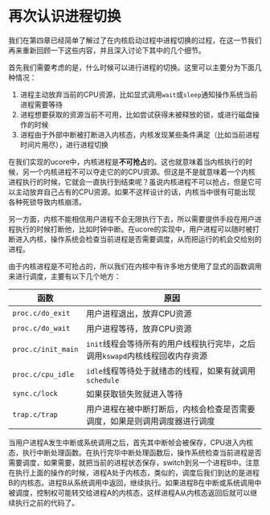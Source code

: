 # 再次认识进程切换

我们在第四章已经简单了解过了在内核启动过程中进程切换的过程，在这一节我们再来重新回顾一下这些内容，并且深入讨论下其中的几个细节。

首先我们需要考虑的是，什么时候可以进行进程的切换。这里可以主要分为下面几种情况：

1. 进程主动放弃当前的CPU资源，比如显式调用`wait`或`sleep`通知操作系统当前进程需要等待
2. 进程想要获取的资源当前不可用，比如尝试获得未被释放的锁，或进行磁盘操作的时候
3. 进程由于外部中断被打断进入内核态，内核发现某些条件满足（比如当前进程时间片用尽），进行进程切换

在我们实现的ucore中，内核进程是**不可抢占**的。这也就意味着当内核执行的时候，另一个内核进程不可以夺走它的的CPU资源。但这是不是就意味着一个内核进程执行的时候，它就会一直执行到结束呢？虽说内核进程不可以抢占，但是它可以主动放弃自己占有的CPU资源。如果不这样设计的话，内核当中很有可能出现各种死锁导致内核崩溃。

另一方面，内核不能相信用户进程不会无限执行下去，所以需要提供手段在用户进程执行的时候打断他，比如时钟中断。在ucore的实现中，用户进程可以随时被打断进入内核，操作系统会检查当前进程是否需要调度，从而把运行的机会交给别的进程。

由于内核进程是不可抢占的，所以我们在内核中有许多地方使用了显式的函数调用来进行调度，主要有以下几个地方：

| 函数               | 原因                                                         |
| ------------------ | ------------------------------------------------------------ |
| `proc.c/do_exit`   | 用户进程退出，放弃CPU资源                                    |
| `proc.c/do_wait`   | 用户进程等待，放弃CPU资源                                    |
| `proc.c/init_main` | `init`线程会等待所有的用户线程执行完毕，之后调用`kswapd`内核线程回收内存资源 |
| `proc.c/cpu_idle`  | `idle`线程等待处于就绪态的线程，如果有就调用`schedule`       |
| `sync.c/lock`      | 如果获取锁失败就进入等待                                     |
| `trap.c/trap`      | 用户进程在被中断打断后，内核会检查是否需要调度，如果是则调用调度器进行调度 |

当用户进程A发生中断或系统调用之后，首先其中断帧会被保存，CPU进入内核态，执行中断处理函数。在执行完毕中断处理函数后，操作系统检查当前进程是否需要调度，如果需要，就把当前的进程状态保存，switch到另一个进程B中。注意在执行上面的操作的时候，进程A处于内核态，类似的，调度后我们到达的是进程B的内核态。进程B从系统调用中返回，继续执行。如果进程B在中断或系统调用中被调度，控制权可能转交给进程A的内核态，这样进程A从内核态返回后就可以继续执行之前的代码了。